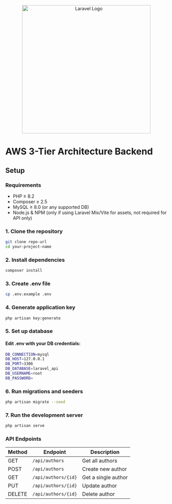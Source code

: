 <p align="center"><a href="https://laravel.com" target="_blank"><img src="https://raw.githubusercontent.com/laravel/art/master/logo-lockup/5%20SVG/2%20CMYK/1%20Full%20Color/laravel-logolockup-cmyk-red.svg" width="400" alt="Laravel Logo"></a></p>

# AWS 3-Tier Architecture Backend

## Setup

### Requirements
- PHP ≥ 8.2
- Composer ≥ 2.5
- MySQL ≥ 8.0 (or any supported DB)
- Node.js & NPM (only if using Laravel Mix/Vite for assets, not required for API only)

### 1. Clone the repository
```bash
git clone repo-url
cd your-project-name
```

### 2. Install dependencies
```bash
composer install
```
### 3. Create .env file
```bash
cp .env.example .env
```

### 4. Generate application key
```bash
php artisan key:generate
```

### 5. Set up database
#### Edit .env with your DB credentials:
```bash
DB_CONNECTION=mysql
DB_HOST=127.0.0.1
DB_PORT=3306
DB_DATABASE=laravel_api
DB_USERNAME=root
DB_PASSWORD=
```

### 6. Run migrations and seeders
```bash
php artisan migrate --seed
```

### 7. Run the development server
```bash
php artisan serve
```

### API Endpoints

| Method | Endpoint             | Description         |
|--------|----------------------|---------------------|
| GET    | `/api/authors`       | Get all authors     |
| POST   | `/api/authors`       | Create new author   |
| GET    | `/api/authors/{id}`  | Get a single author |
| PUT    | `/api/authors/{id}`  | Update author       |
| DELETE | `/api/authors/{id}`  | Delete author       |
